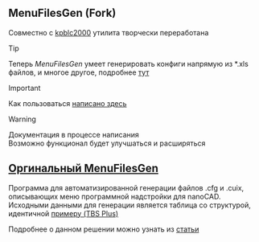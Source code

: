 ## MenuFilesGen (Fork)

Совместно с [kpblc2000](https://github.com/kpblc2000) утилита творчески переработана 
> [!TIP]
> Теперь _MenuFilesGen_   умеет  генерировать конфиги напрямую из *.xls файлов, и многое другое, подробнее  [ тут](https://github.com/doctorRaz/MenuFilesGen/wiki/MenuFilesGen-(Fork)#что-нового)

> [!IMPORTANT]
> Как пользоваться [написано здесь](https://github.com/doctorRaz/MenuFilesGen/wiki/User-Guid)


> [!WARNING]
>   Документация в процессе написания \
>  Возможно функционал будет улучшаться и расширяться

## [Оргинальный MenuFilesGen](https://github.com/TBS-Software/MenuFilesGen)
Программа для автоматизированной генерации файлов .cfg и .cuix, описывающих меню программной надстройки для nanoCAD.
Исходными данными для генерации является таблица со структурой, идентичной [примеру (TBS Plus)](https://docs.google.com/spreadsheets/d/17c7IhodIssifwAcz5XvV8-ZGdPzh-evJbF8ZK5u9BIc/edit?usp=sharing)

Подробнее о данном решении можно узнать из [статьи](https://dzen.ru/a/ZWA3t4qMPmYrDlzz?share_to=link)
